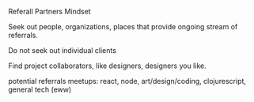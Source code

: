 Referall Partners Mindset

Seek out people, organizations, places that provide ongoing stream of referrals.

Do not seek out individual clients

Find project collaborators, like designers, designers you like.


potential referrals
meetups: react, node, art/design/coding, clojurescript, general tech (eww)
